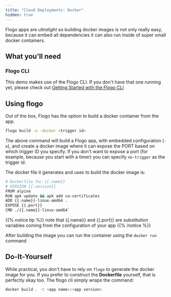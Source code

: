 ```yaml
---
title: "Cloud Deployments: Docker"
hidden: true
---
```


Flogo apps are _ultralight_ so building docker images is not only really easy, because it can embed all dependencies it can also run inside of super small docker containers.

## What you'll need

### Flogo CLI

This demo makes use of the Flogo CLI. If you don't have that one running yet, please check out [Getting Started with the Flogo CLI](../../getting-started/getting-started-cli/)

## Using flogo

Out of the box, Flogo has the option to build a docker container from the app.

```bash
flogo build -e -docker <trigger id>
```

The above command will build a Flogo app, with embedded configuration (`-e`), and create a docker image where it can expose the PORT based on which trigger ID you specify. If you don't want to expose a port (for example, because you start with a timer) you can specify `no-trigger` as the trigger id.

The docker file it generates and uses to build the docker image is:

```bash
# Dockerfile for {{.name}}
# VERSION {{.version}}
FROM alpine
RUN apk update && apk add ca-certificates
ADD {{.name}}-linux-amd64 .
EXPOSE {{.port}}
CMD ./{{.name}}-linux-amd64`
```

{{% notice tip %}}
note that {{.name}} and {{.port}} are substitution variables coming from the configuration of your app
{{% /notice %}}

After building the image you can run the container using the `docker run` command

## Do-It-Yourself

While practical, you don't have to rely on `flogo` to generate the docker image for you. If you prefer to construct the **Dockerfile** yourself, that is perfectly okay too. The flogo cli simply wraps the command:

```bash
docker build . -t <app name>:<app version>
```
